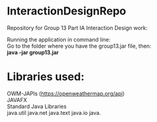 # InteractionDesignRepo
Repository for Group 13 Part IA Interaction Design work:</br>

Running the application in command line:</br>
     Go to the folder where you have the group13.jar file, then:</br>
      **java -jar group13.jar**

# Libraries used:
OWM-JAPIs (https://openweathermap.org/api)</br>
JAVAFX</br>
Standard Java Libraries</br>
java.util
java.net
java.text
java.io
java.

